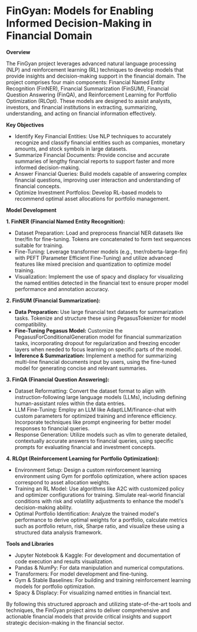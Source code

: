 # FinGyan: Models for Enabling Informed Decision-Making in Financial Domain

**Overview**

The FinGyan project leverages advanced natural language processing (NLP) and reinforcement learning (RL) techniques to develop models that provide insights and decision-making support in the financial domain. The project comprises four main components: Financial Named Entity Recognition (FinNER), Financial Summarization (FinSUM), Financial Question Answering (FinQA), and Reinforcement Learning for Portfolio Optimization (RLOpt). These models are designed to assist analysts, investors, and financial institutions in extracting, summarizing, understanding, and acting on financial information effectively.

**Key Objectives**

* Identify Key Financial Entities: Use NLP techniques to accurately recognize and classify financial entities such as companies, monetary amounts, and stock symbols in large datasets.
* Summarize Financial Documents: Provide concise and accurate summaries of lengthy financial reports to support faster and more informed decision-making.
* Answer Financial Queries: Build models capable of answering complex financial questions, improving user interaction and understanding of financial concepts.
* Optimize Investment Portfolios: Develop RL-based models to recommend optimal asset allocations for portfolio management.
  
**Model Development**

**1. FinNER (Financial Named Entity Recognition):**
* Dataset Preparation: Load and preprocess financial NER datasets like tner/fin for fine-tuning. Tokens are concatenated to form text sequences suitable for training.
* Fine-Tuning: Leverage transformer models (e.g., tner/roberta-large-fin) with PEFT (Parameter Efficient Fine-Tuning) and utilize advanced features like mixed precision and quantization to optimize model training.
* Visualization: Implement the use of spacy and displacy for visualizing the named entities detected in the financial text to ensure proper model performance and annotation accuracy.

**2. FinSUM (Financial Summarization):**
* **Data Preparation:** Use large financial text datasets for summarization tasks. Tokenize and structure these using PegasusTokenizer for model compatibility.
* **Fine-Tuning Pegasus Model:** Customize the PegasusForConditionalGeneration model for financial summarization tasks, incorporating dropout for regularization and freezing encoder layers when needed to focus learning on specific parts of the model.
* **Inference & Summarization:** Implement a method for summarizing multi-line financial documents input by users, using the fine-tuned model for generating concise and relevant summaries.

**3. FinQA (Financial Question Answering):**
* Dataset Reformatting: Convert the dataset format to align with instruction-following large language models (LLMs), including defining human-assistant roles within the data entries.
* LLM Fine-Tuning: Employ an LLM like AdaptLLM/finance-chat with custom parameters for optimized training and inference efficiency. Incorporate techniques like prompt engineering for better model responses to financial queries.
* Response Generation: Utilize models such as vllm to generate detailed, contextually accurate answers to financial queries, using specific prompts for evaluating financial and investment concepts.

**4. RLOpt (Reinforcement Learning for Portfolio Optimization):**
* Environment Setup: Design a custom reinforcement learning environment using Gym for portfolio optimization, where action spaces correspond to asset allocation weights.
* Training an RL Model: Use algorithms like A2C with customized policy and optimizer configurations for training. Simulate real-world financial conditions with risk and volatility adjustments to enhance the model's decision-making ability.
* Optimal Portfolio Identification: Analyze the trained model's performance to derive optimal weights for a portfolio, calculate metrics such as portfolio return, risk, Sharpe ratio, and visualize these using a structured data analysis framework.


**Tools and Libraries**

* Jupyter Notebook & Kaggle: For development and documentation of code execution and results visualization.
* Pandas & NumPy: For data manipulation and numerical computations.
* Transformers: For model development and fine-tuning.
* Gym & Stable Baselines: For building and training reinforcement learning models for portfolio optimization.
* Spacy & Displacy: For visualizing named entities in financial text.

By following this structured approach and utilizing state-of-the-art tools and techniques, the FinGyan project aims to deliver comprehensive and actionable financial models that provide critical insights and support strategic decision-making in the financial sector.
